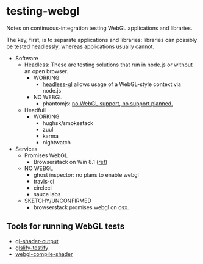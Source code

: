 # testing-webgl

Notes on continuous-integration testing WebGL applications and libraries.

The key, first, is to separate applications and libraries: libraries can possibly be tested headlessly,
whereas applications usually cannot.

* Software
  * Headless: These are testing solutions that run in node.js or without an open browser.
    * WORKING
      * [headless-gl](https://github.com/stackgl/headless-gl) allows usage of a WebGL-style context via node.js
    * NO WEBGL
      * phantomjs: [no WebGL support, no support planned.](http://phantomjs.org/supported-web-standards.html)
  * Headfull
    * WORKING
      * hughsk/smokestack
      * zuul
      * karma
      * nightwatch
* Services
  * Promises WebGL
    * Browserstack on Win 8.1 ([ref](https://blogs.msdn.microsoft.com/uk_faculty_connection/2014/04/07/webgl-to-windows-8/))
  * NO WEBGL
    * ghost inspector: no plans to enable webgl
    * travis-ci
    * circleci
    * sauce labs
  * SKETCHY/UNCONFIRMED
    * browserstack promises webgl on osx.

## Tools for running WebGL tests

- [gl-shader-output](https://github.com/Jam3/gl-shader-output)
- [glslify-testify](https://www.npmjs.com/package/glsl-testify)
- [webgl-compile-shader](https://github.com/mattdesl/webgl-compile-shader)
